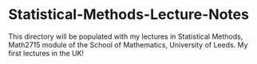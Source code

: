 # Statistical-Methods-Lecture-Notes
This directory will be populated with my lectures in Statistical Methods, Math2715 module of the School of Mathematics, University of Leeds. My first lectures in the UK!
